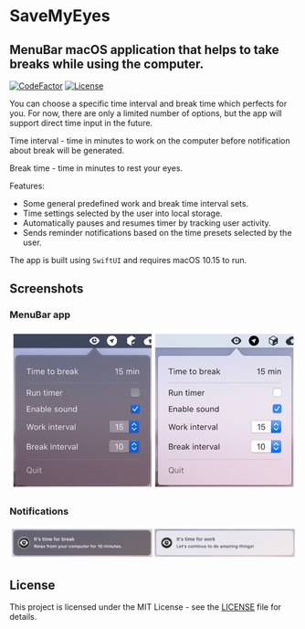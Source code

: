 # SaveMyEyes

## MenuBar macOS application that helps to take breaks while using the computer.
[![CodeFactor](https://www.codefactor.io/repository/github/masich/savemyeyes/badge)](https://www.codefactor.io/repository/github/masich/savemyeyes)
[![License](https://poser.pugx.org/ali-irawan/xtra/license.svg)](LICENSE)

You can choose a specific time interval and break time which perfects for you. For now, there are only a limited number of options, but the app will support direct time input in the future. 

Time interval - time in minutes to work on the computer before notification about break will be generated.

Break time - time in minutes to rest your eyes.

Features:
* Some general predefined work and break time interval sets.
* Time settings selected by the user into local storage.
* Automatically pauses and resumes timer by tracking user activity. 
* Sends reminder notifications based on the time presets selected by the user.

The app is built using ```SwiftUI``` and requires macOS 10.15 to run.

## Screenshots
### MenuBar app
![MenuBar app](Images/Readme/MenuAppScreenshot.png)

### Notifications
![Notifications](Images/Readme/NotificationsScreenshot.png)

## License

This project is licensed under the MIT License - see the [LICENSE](LICENSE) file for details.